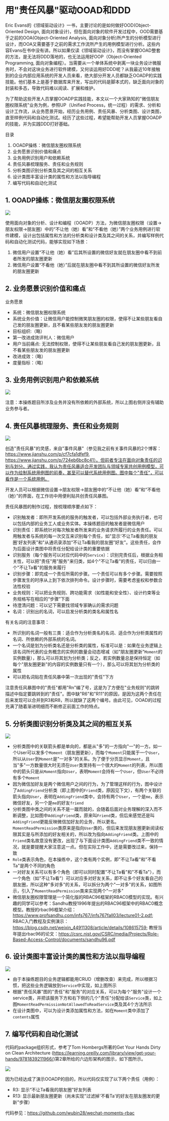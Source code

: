 # 用"责任风暴"驱动OOAD和DDD

Eric Evans的《领域驱动设计》一书，主要讨论的是如何做好OOD(Object-Oriented Design, 面向对象设计)，但在面向对象的软件开发过程中，OOD需要基于之前的OOA(Object-Oriented Analysis, 面向对象分析)所产生的分析模型进行设计，而OOA又需要基于之前的需求工作流所产生的用例模型进行分析。这些内容Evans在书中没有讲。所以如果仅读《领域驱动设计》，而没有掌握OOAD整套的方法，是无法将DDD落地的，也无法运用好OOP（Object-Oriented Programming, 面向对象编程）。当需要从一个单体系统中剥离一块业务设计微服务时，不会对这块业务进行软件建模，又何谈运用好DDD呢？从我最近10年接触到的企业内部应用系统的开发人员来看，绝大部分开发人员都缺乏OOADP的实践技能。他们基本上是基于数据库来开发，写出的代码是脚本式的，缺乏面向对象的封装和多态，导致代码难以阅读、扩展和维护。

为了帮助这些开发人员掌握OOADP实践技能，本文以一个大家熟知的"微信朋友圈权限系统"业务为例，参照UP（Unified Process，统一过程）的需求、分析和设计工作流，从业务愿景开始，经历业务用例、责任风暴、分析类图、设计类图，直至样例代码和自动化测试。经历了这些过程，希望能帮助开发人员掌握OOADP的技能，并为实践DDD打好基础。

目录

1. OOADP操练：微信朋友圈权限系统
2. 业务愿景识别价值和痛点
3. 业务用例识别用户和依赖系统
4. 责任风暴梳理服务、责任和业务规则
5. 分析类图识别分析类及其之间的相互关系
6. 设计类图丰富设计类的属性和方法以指导编程
7. 编写代码和自动化测试

## 1. OOADP操练：微信朋友圈权限系统

![](./wechat-moments-rbac-prototype.jpeg)

使用面向对象的分析、设计和编程（OOADP）方法，为微信朋友圈权限（设置->朋友权限->朋友圈）中的“不让他（她）看”和“不看他（她）”两个业务用例进行软件建模，设计出包括属性和方法的分析类和设计类及其之间的关系，并编写样例代码和自动化测试代码，能够实现如下场景：

1. 微信用户设置“不让他（她）看”后其所设置的微信好友就在朋友圈中看不到前者所发的朋友圈更新
2. 微信用户设置“不看他（她）”后就在朋友圈中看不到其所设置的微信好友所发的朋友圈更新

## 2. 业务愿景识别价值和痛点

业务愿景

- 系统：微信朋友圈权限系统
- 系统业务价值：让微信用户能控制微笑朋友圈的权限，使得不让某些朋友看自己发的朋友圈更新，且不看某些朋友发的朋友圈更新
- 目标组织:（略）
- 第一改进成效评判人：微信用户
- 用户当前痛点: 无法控制权限，使得不让某些朋友看自己发的朋友圈更新，且不看某些朋友发的朋友圈更新
- 改进成效：（略）
- 度量指标：（略）

## 3. 业务用例识别用户和依赖系统

![](./figure-biz-use-cases.png)

注意：本操练题目所涉及业务并没有所依赖的外部系统，所以上图右侧并没有辅助业务参与者。

## 4. 责任风暴梳理服务、责任和业务规则

![](./figure-responsibility-storming.jpg)

创造"责任风暴"的灵感，来自"事件风暴"（参见我之前有关事件风暴的2个博客：https://www.jianshu.com/p/cf7cfa1dfef9, https://www.jianshu.com/p/724eb6bc8c41）。但前者专注在面向对象责任的识别与划分。通过实践，我认为责任风暴适合开发团队与领域专家共创用例模型，可以作为绘制系统用例图的前奏，甚至可以替代系统用例图。图中每个"责任"，可以看作是一个系统用例。

开发人员可以根据微信设置->朋友权限->朋友圈中的“不让他（她）看”和“不看他（她）”的界面，在工作坊中用便利贴共创责任风暴图。

责任风暴图的制作过程，按梳理顺序要点如下：

- 识别触发者：即所开发系统的服务的触发者，可以包括外部业务执行者，也可以包括内部的业务工人或业务实体。本操练题目的触发者是微信用户
- 识别责任：即系统针对每次触发者所发来的业务请求所履行的业务责任。可以用触发者与系统的每一次交互来识别每个责任，如"显示'不让Ta看我的朋友圈'好友列表"和"从通讯录添加“不让Ta看我的朋友圈”好友"。这些责任，会作为后面设计类图中将责任分配给设计类的重要依据
- 识别服务（每个服务可以对应代码中的`Service`）：识别完责任后，根据业务相关性，可以把"责任"用"服务"来归类，如4个"不让Ta看"的责任，可以归由一个"不让Ta看"的服务来履行
- 识别步骤：即完成一个责任所需的步骤。一个责任可以有多个步骤。需要按照步骤发生的时序从上到下依次排列命令。设计步骤时，需要考虑鉴权和参数合法性校验
- 业务规则：可以把业务规则、跨功能需求（如性能和安全性）、设计约束等业务规格写在相应的“步骤”下面
- 待澄清问题：可以记下需要找领域专家确认的需求问题
- 名词：识别出的名词，可以启发分析类的类名和属性名

有关名词的注意事项：

- 所识别的名词一般有三类：适合作为分析类名的名词、适合作为分析类属性的名词、所依赖的外部系统的名词。
- 一个名词是划为分析类名还是分析类的属性，标准可以是：如果在业务逻辑上该名词所代表的业务概念的实例的数量会动态增减（如"朋友圈更新"`Moment`的实例数量），那么可以将其划为分析类；反之，若实例数量总是保持恒定（如每个"朋友圈更新"的内容的实例数量只有一个），那么可以将其划为分析类的属性
- 可以把名词贴在责任风暴中第一次出现的"责任"下方

注意责任风暴图中的"责任"都用"Rn"编了号，这是为了方便在"业务规则"的跳转描述中指定要跳转到的"责任"。图中缺"R6"和"R11"的原因，是因为这两个责任在后来发现可以合并到R3和R8，所以就缺了这两个编号。由此可见，OOAD的过程充满了随着渐进明细而不断修正前面工作的特点。

## 5. 分析类图识别分析类及其之间的相互关系

![](./figure-analysis-class-diagram.png)

- 分析类图中的关联箭头都是单向的，都是从"多"的一方指向"一"的一方。如一个User可以发多个`Moment`（朋友圈更新），而每个`Moment`只能属于一个`User`，所以从`User`到`Moment`是"一对多"的关系。为了便于分页显示`Moment`，且当"多"一方数量很大时无须在`User`类里持有一个很大的`Moment`的列表，所以图中的箭头只是从`Moment`指向`User`，表明`Moment`会持有一个`User`，但`User`不必持有多个`Moment`
- 因为微信加好友是两个微信用户之间的行为，为了管理这样的行为，图中设计了`AddingFriend`分析类（即上图中的`Friend`类，原因见下文），有两个关联的箭头指向`User`，表明在`AddingFriend`类中，会持有两个`User`，一个是`me`，表示微信好友，另一个是`me`的好友`friend`
- 分析类图中类之间的关系不是一蹴而就的，会随着后面对业务理解的深入而不断调整，比如图中`AddingFriend`类，原来叫`Friend`类，但后来感觉还是叫`AddingFriend`更能反映微信加好友的业务，所以更名。`MomentReadPermission`类原来是指向`User`类的，但后来发现朋友圈更新阅读权限其实是与所添加的好友相关的，所以改为指向`AddingFriend`类。上图中的`Friend`类名故意没有更改，出现了与下面设计类图`AddingFriend`类不一致的情况，就是要提醒大家注意这一点。但在实际工作中，还是需要改过来，保持一致
- `Role`类表示角色，在本操练中，这个类有两个实例，即"不让Ta看"和"不看Ta"是两个不同的角色
- 一对好友关系可以有多个角色（即可以同时配置"不让Ta看"和"不看Ta"），而一个角色（如"不让Ta看"）可以对应多对好友关系，即不让多个好友看自己的朋友圈，所以这种"多对多"的关系，可以拆分为两个"一对多"的关系，如图所示，引入了`MomentReadPermission`类来实现两个"一对多"
- 微信朋友圈权限管理是一个简化版的RBAC96框架的RBAC0模型的实现。有兴趣的同学可以参考：Sandhu教授1996年提出的RBAC96框架中的RBAC0概念模型。教授的rbac96框架介绍：https://www.profsandhu.com/infs767/infs767fall03/lecture01-2.pdf; RBAC入门教程及实例演示：https://blog.csdn.net/weixin_44911308/article/details/108615759; 教授当年提出rbac96的论文：https://csrc.nist.gov/CSRC/media/Projects/Role-Based-Access-Control/documents/sandhu96.pdf

## 6. 设计类图丰富设计类的属性和方法以指导编程

![](./figure-design-class-diagram.png)

- 由于本操练题目的业务逻辑都能用CRUD（增删改查）来完成，所以根据习惯，把这些业务逻辑放到`Service`中实现，如上图所示
- 根据"责任风暴"图的"责任"和"服务"的对应关系，可以为每个"服务"设计一个service类，并把该服务下方和右下侧的几个"责任"分配给该`Service`类，如上图`MomentReadPermissionNotAllowedToReadService`类及其4个方法所示
- 在设计类图中，可以为设计类添加属性和方法，如在`Moment`类中添加了`contents`属性

## 7. 编写代码和自动化测试

代码的package组织形式，参考了Tom Hombergs所著的Get Your Hands Dirty on Clean Architecture (https://learning.oreilly.com/library/view/get-your-hands/9781839211966/)第2章所给的六边形架构的图示，如下图所示。

![](./figure-hexagonal-architecture.png)

因为已经达成了演示OOADP的目的，所以代码仅实现了以下两个责任（用例）：

- R3: 显示“不让Ta看我的朋友圈”好友列表
- R13: 显示最新朋友圈更新（尚未实现"过滤掉'不看Ta'的好友在朋友圈发的更新"步骤）

代码参见：https://github.com/wubin28/wechat-moments-rbac

